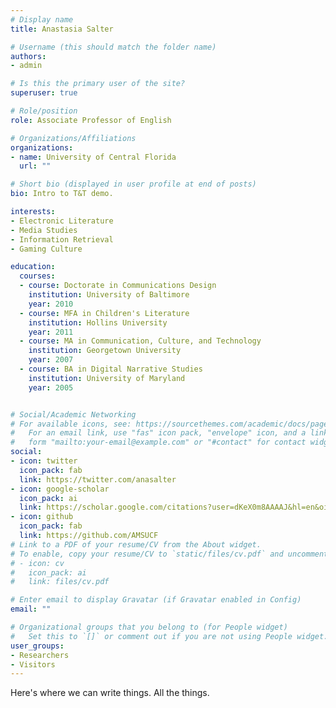 ```yaml
---
# Display name
title: Anastasia Salter

# Username (this should match the folder name)
authors:
- admin

# Is this the primary user of the site?
superuser: true

# Role/position
role: Associate Professor of English

# Organizations/Affiliations
organizations:
- name: University of Central Florida
  url: ""

# Short bio (displayed in user profile at end of posts)
bio: Intro to T&T demo. 

interests:
- Electronic Literature
- Media Studies
- Information Retrieval
- Gaming Culture

education:
  courses:
  - course: Doctorate in Communications Design
    institution: University of Baltimore
    year: 2010
  - course: MFA in Children's Literature
    institution: Hollins University
    year: 2011
  - course: MA in Communication, Culture, and Technology
    institution: Georgetown University
    year: 2007
  - course: BA in Digital Narrative Studies
    institution: University of Maryland
    year: 2005


# Social/Academic Networking
# For available icons, see: https://sourcethemes.com/academic/docs/page-builder/#icons
#   For an email link, use "fas" icon pack, "envelope" icon, and a link in the
#   form "mailto:your-email@example.com" or "#contact" for contact widget.
social:
- icon: twitter
  icon_pack: fab
  link: https://twitter.com/anasalter
- icon: google-scholar
  icon_pack: ai
  link: https://scholar.google.com/citations?user=dKeX0m8AAAAJ&hl=en&oi=ao
- icon: github
  icon_pack: fab
  link: https://github.com/AMSUCF
# Link to a PDF of your resume/CV from the About widget.
# To enable, copy your resume/CV to `static/files/cv.pdf` and uncomment the lines below.
# - icon: cv
#   icon_pack: ai
#   link: files/cv.pdf

# Enter email to display Gravatar (if Gravatar enabled in Config)
email: ""

# Organizational groups that you belong to (for People widget)
#   Set this to `[]` or comment out if you are not using People widget.
user_groups:
- Researchers
- Visitors
---
```


Here's where we can write things. All the things.
